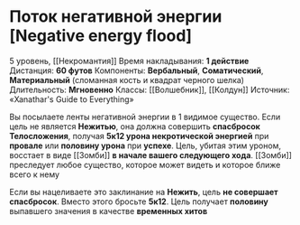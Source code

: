 # Поток негативной энергии [Negative energy flood]
5 уровень, [[Некромантия]]
Время накладывания: **1 действие**
Дистанция: **60 футов**
Компоненты: **Вербальный**, **Соматический**, **Материальный** (сломанная кость и квадрат черного шелка)
Длительность: **Мгновенно**
Классы: [[Волшебник]], [[Колдун]]
Источник: «Xanathar's Guide to Everything»

Вы посылаете ленты негативной энергии в 1 видимое существо. Если цель не является **Нежитью**, она должна совершить **спасбросок Телосложения**, получая **5к12 урона некротической энергией** при **провале** или **половину урона** при **успехе**. Цель, убитая этим уроном, восстает в виде [[Зомби]] **в начале вашего следующего хода**. [[Зомби]] преследует любое существо, которое может видеть и которое ближе всего к нему

Если вы нацеливаете это заклинание на **Нежить**, цель **не совершает спасбросок**. Вместо этого бросьте **5к12**. Цель получает **половину** выпавшего значения в качестве **временных хитов**
